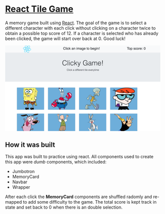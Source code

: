 # [React Tile Game](https://react-tile-game.herokuapp.com/)
A memory game built using [React](https://reactjs.org/). The goal of the game is to select a different character with each click without clicking on a character twice to obtain a possible top score of 12. If a character is selected who has already been clicked, the game will start over back at 0. Good luck!

![screenshot](https://github.com/mbychkowski/react-game/blob/master/public/screenshot.png?raw=true)

## How it was built
This app was built to practice using react. All components used to create this app were *dumb* components, which included:
* Jumbotron
* MemoryCard
* Navbar
* Wrapper

After each click the **MemoryCard** components are shuffled radomly and re-mapped to add some difficulty to the game. The total score is kept track in state and set back to 0 when there is an double selection.
